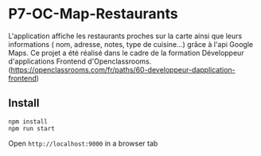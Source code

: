 # P7-OC-Map-Restaurants

L'application affiche les restaurants proches sur la carte ainsi que leurs informations ( nom, adresse, notes, type de cuisine...) grâce à l'api Google Maps.
Ce projet a été réalisé dans le cadre de la formation Développeur d'applications Frontend d'Openclassrooms.
(https://openclassrooms.com/fr/paths/60-developpeur-dapplication-frontend)

## Install

```
npm install
npm run start
```

Open `http://localhost:9000` in a browser tab
